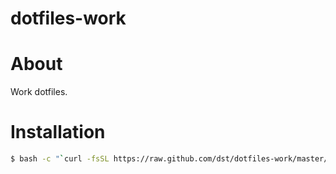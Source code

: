 dotfiles-work
========

# About
Work dotfiles.

# Installation
```bash
$ bash -c "`curl -fsSL https://raw.github.com/dst/dotfiles-work/master/bootstrap.sh`"
```

